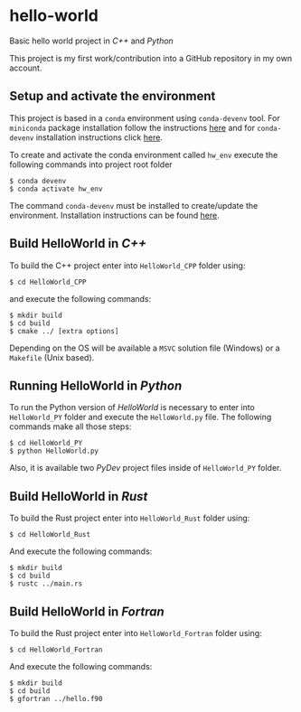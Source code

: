 # hello-world
Basic hello world project in _C++_ and _Python_

This project is my first work/contribution into a GitHub repository in my own account.

## Setup and activate the environment
This project is based in a `conda` environment using `conda-devenv` tool. For `miniconda` package installation follow the instructions [here](https://conda.io/miniconda.html) and for `conda-devenv` installation instructions click [here](https://conda-devenv.readthedocs.io/en/latest/installation.html).

To create and activate the conda environment called `hw_env` execute the following commands into project root folder
```shell
$ conda devenv
$ conda activate hw_env
```
The command `conda-devenv` must be installed to create/update the environment. Installation instructions can be found [here](https://conda-devenv.readthedocs.io/en/latest/installation.html).


## Build HelloWorld in _C++_
To build the C++ project enter into `HelloWorld_CPP` folder using:
```shell
$ cd HelloWorld_CPP
```
and execute the following commands:
```shell
$ mkdir build
$ cd build
$ cmake ../ [extra options]
```
Depending on the OS will be available a `MSVC` solution file (Windows) or a `Makefile` (Unix based).

## Running HelloWorld in _Python_
To run the Python version of _HelloWorld_ is necessary to enter into `HelloWorld_PY` folder and execute the `HelloWorld.py` file. The following commands make all those steps: 
```shell
$ cd HelloWorld_PY
$ python HelloWorld.py
```
Also, it is available  two _PyDev_ project files inside of `HelloWorld_PY` folder.

## Build HelloWorld in _Rust_
To build the Rust project enter into `HelloWorld_Rust` folder using:
```shell
$ cd HelloWorld_Rust
```
And execute the following commands:
```shell
$ mkdir build
$ cd build
$ rustc ../main.rs
```

## Build HelloWorld in _Fortran_
To build the Rust project enter into `HelloWorld_Fortran` folder using:
```shell
$ cd HelloWorld_Fortran
```
And execute the following commands:
```shell
$ mkdir build
$ cd build
$ gfortran ../hello.f90
```
